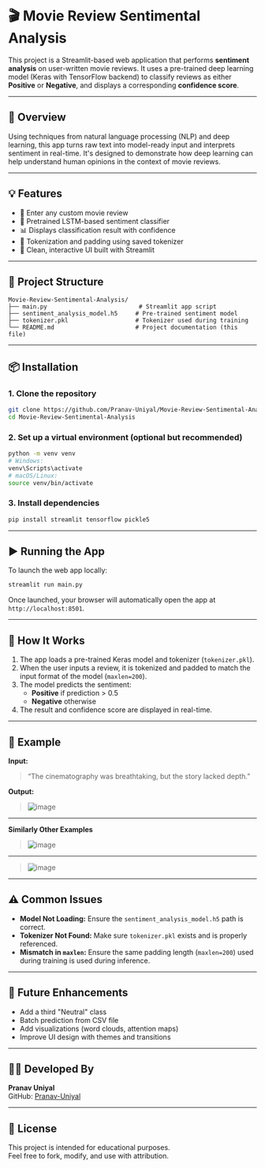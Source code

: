 # 🎬 Movie Review Sentimental Analysis

This project is a Streamlit-based web application that performs **sentiment analysis** on user-written movie reviews. It uses a pre-trained deep learning model (Keras with TensorFlow backend) to classify reviews as either **Positive** or **Negative**, and displays a corresponding **confidence score**.

---

## 🧠 Overview

Using techniques from natural language processing (NLP) and deep learning, this app turns raw text into model-ready input and interprets sentiment in real-time. It's designed to demonstrate how deep learning can help understand human opinions in the context of movie reviews.

---

## 💡 Features

- 📝 Enter any custom movie review
- 🤖 Pretrained LSTM-based sentiment classifier
- 📊 Displays classification result with confidence
- 🧼 Tokenization and padding using saved tokenizer
- 🚀 Clean, interactive UI built with Streamlit

---

## 📁 Project Structure

```
Movie-Review-Sentimental-Analysis/
├── main.py                          # Streamlit app script
├── sentiment_analysis_model.h5     # Pre-trained sentiment model
├── tokenizer.pkl                   # Tokenizer used during training              
└── README.md                       # Project documentation (this file)
```

---

## 📦 Installation

### 1. Clone the repository

```bash
git clone https://github.com/Pranav-Uniyal/Movie-Review-Sentimental-Analysis.git
cd Movie-Review-Sentimental-Analysis
```

### 2. Set up a virtual environment (optional but recommended)

```bash
python -m venv venv
# Windows:
venv\Scripts\activate
# macOS/Linux:
source venv/bin/activate
```

### 3. Install dependencies

```bash
pip install streamlit tensorflow pickle5
```

---

## ▶️ Running the App

To launch the web app locally:

```bash
streamlit run main.py
```

Once launched, your browser will automatically open the app at `http://localhost:8501`.

---

## 🧠 How It Works

1. The app loads a pre-trained Keras model and tokenizer (`tokenizer.pkl`).
2. When the user inputs a review, it is tokenized and padded to match the input format of the model (`maxlen=200`).
3. The model predicts the sentiment:
   - **Positive** if prediction > 0.5
   - **Negative** otherwise
4. The result and confidence score are displayed in real-time.

---

## 📝 Example

**Input:**

> “The cinematography was breathtaking, but the story lacked depth.”

**Output:**
>![image](https://github.com/user-attachments/assets/edb181c3-6381-4526-b8da-fbf63ec9437d)

 ---
**Similarly Other Examples**
>![image](https://github.com/user-attachments/assets/8f1e1f9e-8b26-4bf7-866c-73d8b5f7d314)
---
>![image](https://github.com/user-attachments/assets/61c74c20-594e-47a0-85f0-b2db68c71538)

---

## ⚠️ Common Issues

- **Model Not Loading:** Ensure the `sentiment_analysis_model.h5` path is correct.
- **Tokenizer Not Found:** Make sure `tokenizer.pkl` exists and is properly referenced.
- **Mismatch in `maxlen`:** Ensure the same padding length (`maxlen=200`) used during training is used during inference.

---

## 🚀 Future Enhancements

- Add a third "Neutral" class
- Batch prediction from CSV file
- Add visualizations (word clouds, attention maps)
- Improve UI design with themes and transitions

---

## 👨‍💻 Developed By

**Pranav Uniyal**  
GitHub: [Pranav-Uniyal](https://github.com/Pranav-Uniyal)

---

## 📄 License

This project is intended for educational purposes.  
Feel free to fork, modify, and use with attribution.
